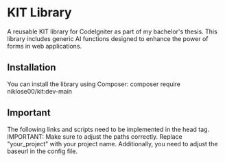 # KIT Library

A reusable KIT library for CodeIgniter as part of my bachelor's thesis. This library includes generic AI functions designed to enhance the power of forms in web applications.

## Installation

You can install the library using Composer:
composer require niklose00/kit:dev-main


## Important 

The following links and scripts need to be implemented in the head tag.
IMPORTANT: Make sure to adjust the paths correctly. Replace "your_project" with your project name. Additionally, you need to adjust the baseurl in the config file.

<link rel="stylesheet" href="http://localhost/your_project/vendor/niklose00/kit/assets/css/style.css">
<script type="module" src="http://localhost/your_projectvendor/niklose00/kit/assets/js/main.js"></script>
<script type="module" src="http://localhost/your_project/vendor/niklose00/kit/assets/js/recorder.js"></script>


<link href="https://cdn.jsdelivr.net/npm/bootstrap@5.3.3/dist/css/bootstrap.min.css" rel="stylesheet" integrity="sha384-QWTKZyjpPEjISv5WaRU9OFeRpok6YctnYmDr5pNlyT2bRjXh0JMhjY6hW+ALEwIH" crossorigin="anonymous">
<link rel="stylesheet" href="https://cdnjs.cloudflare.com/ajax/libs/font-awesome/6.3.0/css/all.min.css" integrity="sha512-SzlrxWUlpfuzQ+pcUCosxcglQRNAq/DZjVsC0lE40xsADsfeQoEypE+enwcOiGjk/bSuGGKHEyjSoQ1zVisanQ==" crossorigin="anonymous" referrerpolicy="no-referrer" />
<script src="https://ajax.googleapis.com/ajax/libs/jquery/3.7.1/jquery.min.js"></script>

